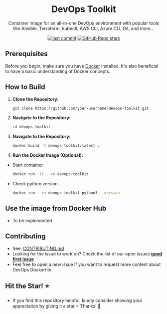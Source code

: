 <h1 align="center">DevOps Toolkit</h1>

<p align="center">Container image for an all-in-one DevOps environment with popular tools like Ansible, Terraform, kubectl, AWS CLI, Azure CLI, Git, and more...</p>

<p align="center">
  <a href="https://img.shields.io/github/last-commit/tungbq/devops-toolkit/main"><img alt="last commit" src="https://img.shields.io/github/last-commit/tungbq/devops-toolkit/main" /></a>
  <a href="https://github.com/tungbq/devops-toolkit/stargazers"><img alt="GitHub Repo stars" src="https://img.shields.io/github/stars/tungbq/devops-toolkit"/></a>
</p>

## Prerequisites

Before you begin, make sure you have [Docker](https://docs.docker.com/engine/install/) installed. It's also beneficial to have a basic understanding of Docker concepts.

## How to Build

1. **Clone the Repository:**

   ```bash
   git clone https://github.com/your-username/devops-toolkit.git
   ```

2. **Navigate to the Repository:**

   ```bash
   cd devops-toolkit
   ```

3. **Navigate to the Repository:**

   ```bash
   docker build -t devops-toolkit:latest .
   ```

4. **Run the Docker Image (Optional):**

- Start container

  ```bash
  docker run -it --rm devops-toolkit
  ```

- Check python version

  ```bash
  docker run --rm devops-toolkit python3 --version
  ```

<!-- 5. **Customize the Build (Optional):** -->

## Use the image from Docker Hub
- To be implemented

## Contributing

- See: [CONTRIBUTING.md](./CONTRIBUTING.md)
- Looking for the issue to work on? Check the list of our open issues [**good first issue**](https://github.com/tungbq/devops-toolkit/issues?q=is%3Aissue+is%3Aopen+label%3A%22good+first+issue%22)
- Feel free to open a new issue if you want to request more content about DevOps Dockerfile

## Hit the Star! ⭐

- If you find this repository helpful, kindly consider showing your appreciation by giving it a star ⭐ Thanks! 💖
